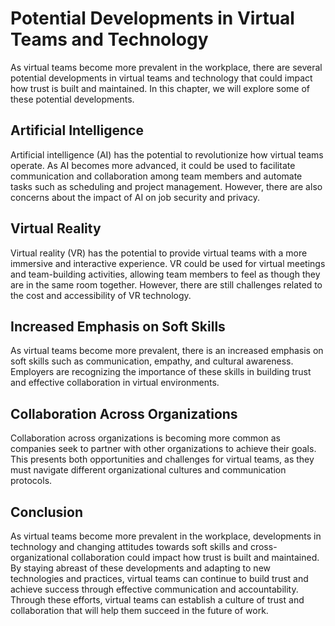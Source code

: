 # Potential Developments in Virtual Teams and Technology

As virtual teams become more prevalent in the workplace, there are several potential developments in virtual teams and technology that could impact how trust is built and maintained. In this chapter, we will explore some of these potential developments.

Artificial Intelligence
-----------------------

Artificial intelligence (AI) has the potential to revolutionize how virtual teams operate. As AI becomes more advanced, it could be used to facilitate communication and collaboration among team members and automate tasks such as scheduling and project management. However, there are also concerns about the impact of AI on job security and privacy.

Virtual Reality
---------------

Virtual reality (VR) has the potential to provide virtual teams with a more immersive and interactive experience. VR could be used for virtual meetings and team-building activities, allowing team members to feel as though they are in the same room together. However, there are still challenges related to the cost and accessibility of VR technology.

Increased Emphasis on Soft Skills
---------------------------------

As virtual teams become more prevalent, there is an increased emphasis on soft skills such as communication, empathy, and cultural awareness. Employers are recognizing the importance of these skills in building trust and effective collaboration in virtual environments.

Collaboration Across Organizations
----------------------------------

Collaboration across organizations is becoming more common as companies seek to partner with other organizations to achieve their goals. This presents both opportunities and challenges for virtual teams, as they must navigate different organizational cultures and communication protocols.

Conclusion
----------

As virtual teams become more prevalent in the workplace, developments in technology and changing attitudes towards soft skills and cross-organizational collaboration could impact how trust is built and maintained. By staying abreast of these developments and adapting to new technologies and practices, virtual teams can continue to build trust and achieve success through effective communication and accountability. Through these efforts, virtual teams can establish a culture of trust and collaboration that will help them succeed in the future of work.
